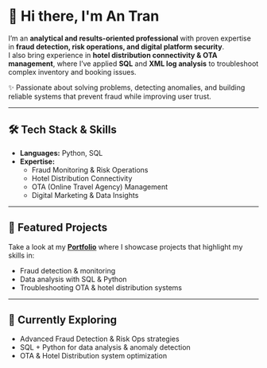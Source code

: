 # 👋 Hi there, I'm An Tran  

I’m an **analytical and results-oriented professional** with proven expertise in **fraud detection, risk operations, and digital platform security**.  
I also bring experience in **hotel distribution connectivity & OTA management**, where I’ve applied **SQL** and **XML log analysis** to troubleshoot complex inventory and booking issues.  

✨ Passionate about solving problems, detecting anomalies, and building reliable systems that prevent fraud while improving user trust.  

---

## 🛠️ Tech Stack & Skills  

- **Languages:** Python, SQL  
- **Expertise:**  
  - Fraud Monitoring & Risk Operations  
  - Hotel Distribution Connectivity  
  - OTA (Online Travel Agency) Management  
  - Digital Marketing & Data Insights  

---

## 🚀 Featured Projects  

Take a look at my [**Portfolio**](https://github.com/htantran/Portfolio) where I showcase projects that highlight my skills in:  
- Fraud detection & monitoring  
- Data analysis with SQL & Python  
- Troubleshooting OTA & hotel distribution systems  

---

## 🔎 Currently Exploring  

- Advanced Fraud Detection & Risk Ops strategies  
- SQL + Python for data analysis & anomaly detection  
- OTA & Hotel Distribution system optimization  
